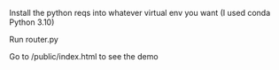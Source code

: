 Install the python reqs into whatever virtual env you want (I used conda Python 3.10)

Run router.py

Go to /public/index.html to see the demo
